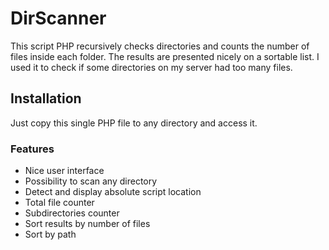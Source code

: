 # DirScanner

This script PHP recursively checks directories and counts the number of files inside each folder.
The results are presented nicely on a sortable list. I used it to check if some directories on my server had too many files.

## Installation

Just copy this single PHP file to any directory and access it.


### Features

- Nice user interface
- Possibility to scan any directory
-  Detect and display absolute script location
- Total file counter
- Subdirectories counter
- Sort results  by number of files
- Sort by path
